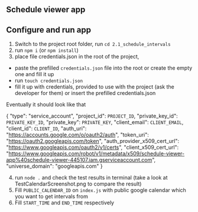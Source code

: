 ## Schedule viewer app

## Configure and run app
1. Switch to the project root folder, run `cd 2.1_schedule_intervals`
2. run `npm i` (or `npm install`)
3. place file credentials.json in the root of the project,
- paste the prefilled `credentials.json` file into the root
or create the empty one and fill it up
- run `touch credentials.json` 
- fill it up with credentials, provided to use with the project (ask the developer for them) or insert the prefilled credentials.json

Eventually it should look like that

{
  "type": "service_account",
  "project_id": `PROJECT_ID`,
  "private_key_id": `PRIVATE_KEY_ID`,
  "private_key": `PRIVATE_KEY`,
  "client_email": `CLIENT_EMAIL`,
  "client_id": `CLIENT_ID`,
  "auth_uri": "https://accounts.google.com/o/oauth2/auth",
  "token_uri": "https://oauth2.googleapis.com/token",
  "auth_provider_x509_cert_url": "https://www.googleapis.com/oauth2/v1/certs",
  "client_x509_cert_url": "https://www.googleapis.com/robot/v1/metadata/x509/schedule-viewer-app%40schedule-viewer-445107.iam.gserviceaccount.com",
  "universe_domain": "googleapis.com"
}

4. run `node .` and check the test results in terminal (take a look at TestCalendarScreenshot.png to compare the result)
5. Fill `PUBLIC_CALENDAR_ID` on `index.js` with public google calendar which you want to get intervals from
6. Fill `START_TIME` and `END_TIME` respectively


